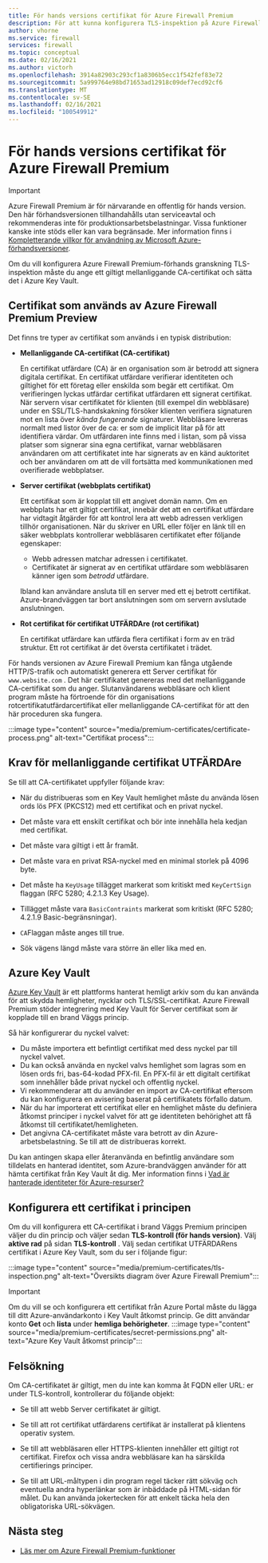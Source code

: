 ```yaml
---
title: För hands versions certifikat för Azure Firewall Premium
description: För att kunna konfigurera TLS-inspektion på Azure Firewall Premium Preview måste du konfigurera och installera mellanliggande CA-certifikat.
author: vhorne
ms.service: firewall
services: firewall
ms.topic: conceptual
ms.date: 02/16/2021
ms.author: victorh
ms.openlocfilehash: 3914a82903c293cf1a8306b5ecc1f542fef83e72
ms.sourcegitcommit: 5a999764e98bd71653ad12918c09def7ecd92cf6
ms.translationtype: MT
ms.contentlocale: sv-SE
ms.lasthandoff: 02/16/2021
ms.locfileid: "100549912"
---
```

# <a name="azure-firewall-premium-preview-certificates"></a>För hands versions certifikat för Azure Firewall Premium 

> [!IMPORTANT]
> Azure Firewall Premium är för närvarande en offentlig för hands version.
> Den här förhandsversionen tillhandahålls utan serviceavtal och rekommenderas inte för produktionsarbetsbelastningar. Vissa funktioner kanske inte stöds eller kan vara begränsade. Mer information finns i [Kompletterande villkor för användning av Microsoft Azure-förhandsversioner](https://azure.microsoft.com/support/legal/preview-supplemental-terms/).

 Om du vill konfigurera Azure Firewall Premium-förhands granskning TLS-inspektion måste du ange ett giltigt mellanliggande CA-certifikat och sätta det i Azure Key Vault.

## <a name="certificates-used-by-azure-firewall-premium-preview"></a>Certifikat som används av Azure Firewall Premium Preview

Det finns tre typer av certifikat som används i en typisk distribution:

- **Mellanliggande CA-certifikat (CA-certifikat)**

   En certifikat utfärdare (CA) är en organisation som är betrodd att signera digitala certifikat. En certifikat utfärdare verifierar identiteten och giltighet för ett företag eller enskilda som begär ett certifikat. Om verifieringen lyckas utfärdar certifikat utfärdaren ett signerat certifikat. När servern visar certifikatet för klienten (till exempel din webbläsare) under en SSL/TLS-handskakning försöker klienten verifiera signaturen mot en lista över *kända fungerande* signaturer. Webbläsare levereras normalt med listor över de ca: er som de implicit litar på för att identifiera värdar. Om utfärdaren inte finns med i listan, som på vissa platser som signerar sina egna certifikat, varnar webbläsaren användaren om att certifikatet inte har signerats av en känd auktoritet och ber användaren om att de vill fortsätta med kommunikationen med overifierade webbplatser.

- **Server certifikat (webbplats certifikat)**

   Ett certifikat som är kopplat till ett angivet domän namn. Om en webbplats har ett giltigt certifikat, innebär det att en certifikat utfärdare har vidtagit åtgärder för att kontrol lera att webb adressen verkligen tillhör organisationen. När du skriver en URL eller följer en länk till en säker webbplats kontrollerar webbläsaren certifikatet efter följande egenskaper:
   - Webb adressen matchar adressen i certifikatet.
   - Certifikatet är signerat av en certifikat utfärdare som webbläsaren känner igen som *betrodd* utfärdare.
   
   Ibland kan användare ansluta till en server med ett ej betrott certifikat. Azure-brandväggen tar bort anslutningen som om servern avslutade anslutningen.

- **Rot certifikat för certifikat UTFÄRDAre (rot certifikat)**

   En certifikat utfärdare kan utfärda flera certifikat i form av en träd struktur. Ett rot certifikat är det översta certifikatet i trädet.

För hands versionen av Azure Firewall Premium kan fånga utgående HTTP/S-trafik och automatiskt generera ett Server certifikat för `www.website.com` . Det här certifikatet genereras med det mellanliggande CA-certifikat som du anger. Slutanvändarens webbläsare och klient program måste ha förtroende för din organisations rotcertifikatutfärdarcertifikat eller mellanliggande CA-certifikat för att den här proceduren ska fungera. 

:::image type="content" source="media/premium-certificates/certificate-process.png" alt-text="Certifikat process":::

## <a name="intermediate-ca-certificate-requirements"></a>Krav för mellanliggande certifikat UTFÄRDAre

Se till att CA-certifikatet uppfyller följande krav:

- När du distribueras som en Key Vault hemlighet måste du använda lösen ords lös PFX (PKCS12) med ett certifikat och en privat nyckel.

- Det måste vara ett enskilt certifikat och bör inte innehålla hela kedjan med certifikat.  

- Det måste vara giltigt i ett år framåt.  

- Det måste vara en privat RSA-nyckel med en minimal storlek på 4096 byte.  

- Det måste ha `KeyUsage` tillägget markerat som kritiskt med `KeyCertSign` flaggan (RFC 5280; 4.2.1.3 Key Usage).

- Tillägget måste vara `BasicContraints` markerat som kritiskt (RFC 5280; 4.2.1.9 Basic-begränsningar).  

- `CA`Flaggan måste anges till true.

- Sök vägens längd måste vara större än eller lika med en.

## <a name="azure-key-vault"></a>Azure Key Vault

[Azure Key Vault](../key-vault/general/overview.md) är ett plattforms hanterat hemligt arkiv som du kan använda för att skydda hemligheter, nycklar och TLS/SSL-certifikat. Azure Firewall Premium stöder integrering med Key Vault för Server certifikat som är kopplade till en brand Väggs princip.
 
Så här konfigurerar du nyckel valvet:

- Du måste importera ett befintligt certifikat med dess nyckel par till nyckel valvet. 
- Du kan också använda en nyckel valvs hemlighet som lagras som en lösen ords fri, bas-64-kodad PFX-fil.  En PFX-fil är ett digitalt certifikat som innehåller både privat nyckel och offentlig nyckel.
- Vi rekommenderar att du använder en import av CA-certifikat eftersom du kan konfigurera en avisering baserat på certifikatets förfallo datum.
- När du har importerat ett certifikat eller en hemlighet måste du definiera åtkomst principer i nyckel valvet för att ge identiteten behörighet att få åtkomst till certifikatet/hemligheten.
- Det angivna CA-certifikatet måste vara betrott av din Azure-arbetsbelastning. Se till att de distribueras korrekt.

Du kan antingen skapa eller återanvända en befintlig användare som tilldelats en hanterad identitet, som Azure-brandväggen använder för att hämta certifikat från Key Vault åt dig. Mer information finns i [Vad är hanterade identiteter för Azure-resurser?](../active-directory/managed-identities-azure-resources/overview.md) 

## <a name="configure-a-certificate-in-your-policy"></a>Konfigurera ett certifikat i principen

Om du vill konfigurera ett CA-certifikat i brand Väggs Premium principen väljer du din princip och väljer sedan **TLS-kontroll (för hands version)**. Välj **aktive rad** på sidan **TLS-kontroll** . Välj sedan certifikat UTFÄRDARens certifikat i Azure Key Vault, som du ser i följande figur:

:::image type="content" source="media/premium-certificates/tls-inspection.png" alt-text="Översikts diagram över Azure Firewall Premium":::
 
> [!IMPORTANT]
> Om du vill se och konfigurera ett certifikat från Azure Portal måste du lägga till ditt Azure-användarkonto i Key Vault åtkomst princip. Ge ditt användar konto **Get** och **lista** under **hemliga behörigheter**.
   :::image type="content" source="media/premium-certificates/secret-permissions.png" alt-text="Azure Key Vault åtkomst princip":::


## <a name="troubleshooting"></a>Felsökning

Om CA-certifikatet är giltigt, men du inte kan komma åt FQDN eller URL: er under TLS-kontroll, kontrollerar du följande objekt:

- Se till att webb Server certifikatet är giltigt.  

- Se till att rot certifikat utfärdarens certifikat är installerat på klientens operativ system.  

- Se till att webbläsaren eller HTTPS-klienten innehåller ett giltigt rot certifikat. Firefox och vissa andra webbläsare kan ha särskilda certifierings principer.  

- Se till att URL-måltypen i din program regel täcker rätt sökväg och eventuella andra hyperlänkar som är inbäddade på HTML-sidan för målet. Du kan använda jokertecken för att enkelt täcka hela den obligatoriska URL-sökvägen.  


## <a name="next-steps"></a>Nästa steg

- [Läs mer om Azure Firewall Premium-funktioner](premium-features.md)
